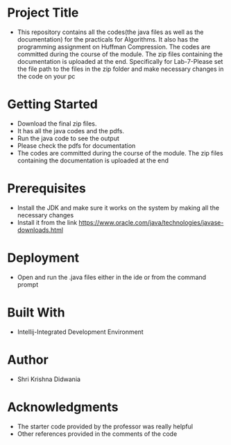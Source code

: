 # Project Title
* This repository contains all the codes(the java files as well as the documentation) for the practicals for Algorithms. It also has the programming assignment on Huffman Compression. 
The codes are committed during the course of the module. The zip files containing the documentation is uploaded at the end.
Specifically for Lab-7-Please set the file path to the files in the zip folder and make necessary changes in the code on your pc
# Getting Started
* Download the final zip files.
* It has all the java codes and the pdfs.
* Run the java code to see the output
* Please check the pdfs for documentation
* The codes are committed during the course of the module. The zip files containing the documentation is uploaded at the end

# Prerequisites
* Install the JDK  and make sure it works on the system by making all the necessary changes
* Install it from the link https://www.oracle.com/java/technologies/javase-downloads.html


# Deployment
* Open and run the .java files either in the ide or from the command prompt

# Built With
* Intellij-Integrated Development Environment

# Author
* Shri Krishna Didwania

# Acknowledgments
* The starter code provided by the professor was really helpful
* Other references provided in the comments of the code
